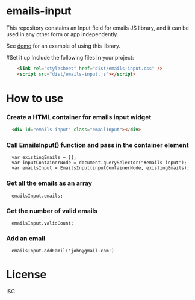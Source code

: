 # emails-input
This repository constains an Input field for emails JS library, and it can be used in any other form or app independently.

See [demo](https://fzhong1.github.io/emails-input/) for an example of using this library.

#Set it up
Include the following files in your project:
```html
    <link rel="stylesheet" href="dist/emails-input.css" />
    <script src="dist/emails-input.js"></script>
```

# How to use
### Create a HTML container for emails input widget
```html
  <div id="emails-input" class="emailInput"></div>
```
### Call EmailsInput() function and pass in the container element
```
  var existingEmails = [];
  var inputContainerNode = document.querySelector("#emails-input");
  var emailsInput = EmailsInput(inputContainerNode, existingEmails);
```
### Get all the emails as an array
```
  emailsInput.emails;
```
### Get the number of valid emails
```
  emailsInput.validCount;
```

### Add an email
```
  emailsInput.addEamil('john@gmail.com')
```

# License
ISC
